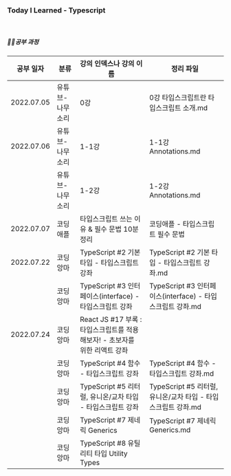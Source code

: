 ### Today I Learned - Typescript

<br>

##### ✍🏻공부 과정

| 공부 일자  | 분류            | 강의 인덱스나 강의 이름                                      | 정리 파일                                                    |
| ---------- | --------------- | ------------------------------------------------------------ | ------------------------------------------------------------ |
| 2022.07.05 | 유튜브-나무소리 | 0강                                                          | 0강 타입스크립트란 타입스크립트 소개.md                      |
| 2022.07.06 | 유튜브-나무소리 | 1-1강                                                        | 1-1강 Annotations.md                                         |
|            | 유튜브-나무소리 | 1-2강                                                        | 1-2강 Annotations.md                                         |
| 2022.07.07 | 코딩애플        | 타입스크립트 쓰는 이유 & 필수 문법 10분 정리                 | 코딩애플 - 타입스크립트 필수 문법                            |
| 2022.07.22 | 코딩앙마        | TypeScript #2 기본 타입 - 타입스크립트 강좌                  | TypeScript #2 기본 타입 - 타입스크립트 강좌.md               |
|            | 코딩앙마        | TypeScript #3 인터페이스(interface) - 타입스크립트 강좌      | TypeScript #3 인터페이스(interface) - 타입스크립트 강좌.md   |
| 2022.07.24 | 코딩앙마        | React JS #17 부록 : 타입스크립트를 적용해보자! - 초보자를 위한 리액트 강좌 |                                                              |
|            | 코딩앙마        | TypeScript #4 함수 - 타입스크립트 강좌                       | TypeScript #4 함수 - 타입스크립트 강좌.md                    |
|            | 코딩앙마        | TypeScript #5 리터럴, 유니온/교차 타입 - 타입스크립트 강좌   | TypeScript #5 리터럴, 유니온/교차 타입 - 타입스크립트 강좌.md |
|            | 코딩앙마        | TypeScript #7 제네릭 Generics                                | TypeScript #7 제네릭 Generics.md                             |
|            | 코딩앙마        | TypeScript #8 유틸리티 타입 Utility Types                    |                                                              |